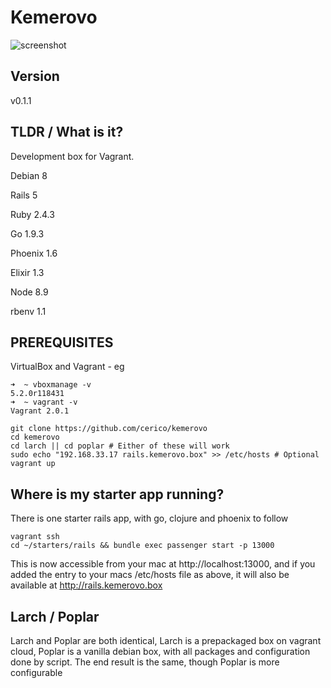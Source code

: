 # Kemerovo

![screenshot](https://s3.eu-west-2.amazonaws.com/io1937/screenshots/kemerovo.jpeg)

## Version

v0.1.1

## TLDR / What is it?

Development box for Vagrant. 

Debian 8

Rails 5

Ruby 2.4.3

Go 1.9.3

Phoenix 1.6

Elixir 1.3

Node 8.9

rbenv 1.1

## PREREQUISITES

VirtualBox and Vagrant - eg

```
➜  ~ vboxmanage -v
5.2.0r118431
➜  ~ vagrant -v
Vagrant 2.0.1
```


```
git clone https://github.com/cerico/kemerovo
cd kemerovo
cd larch || cd poplar # Either of these will work
sudo echo "192.168.33.17 rails.kemerovo.box" >> /etc/hosts # Optional
vagrant up
```

## Where is my starter app running?

There is one starter rails app, with go, clojure and phoenix to follow

```
vagrant ssh
cd ~/starters/rails && bundle exec passenger start -p 13000
```

This is now accessible from your mac at http://localhost:13000, and if you added the entry to your macs /etc/hosts file as above, it will also be available at http://rails.kemerovo.box

## Larch / Poplar

Larch and Poplar are both identical, Larch is a prepackaged box on vagrant cloud, Poplar is a vanilla debian box, with all packages and configuration done by script. The end result is the same, though Poplar is more configurable



